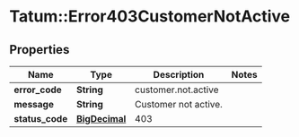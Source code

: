 # Tatum::Error403CustomerNotActive

## Properties
Name | Type | Description | Notes
------------ | ------------- | ------------- | -------------
**error_code** | **String** | customer.not.active | 
**message** | **String** | Customer not active. | 
**status_code** | [**BigDecimal**](BigDecimal.md) | 403 | 

